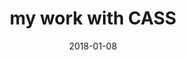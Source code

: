---
title: "my work with CASS"
date: 2018-01-08
tags: [CASS, meteorology]
header:
 image: "/images/CASS/c1.PNG"
excerpt: "I work with CASS"
---